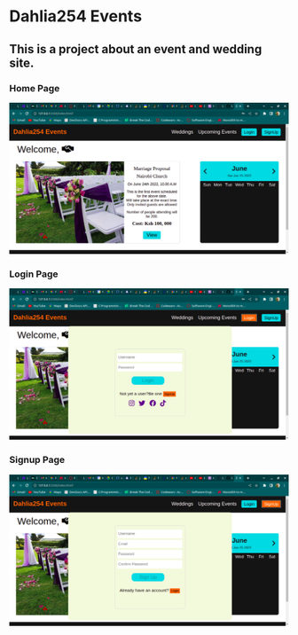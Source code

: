 # Dahlia254 Events
## This is a project about an event and wedding site.

### Home Page
![Alt homepage](./assets/images/Screenshot%20from%202022-06-25%2014-26-38.png?raw=true "Title")

### Login Page
![Alt homepage](./assets/images/Screenshot%20from%202022-06-25%2014-26-44.png?raw=true "Title")


### Signup Page
![Alt homepage](./assets/images/Screenshot%20from%202022-06-25%2014-26-56.png?raw=true "Title")